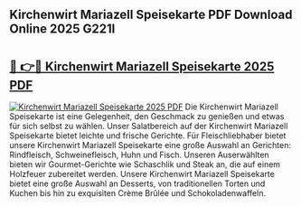 ## Kirchenwirt Mariazell Speisekarte PDF Download Online 2025 G221l

# <h2><a href="http://gc99qqx.nevu.top/?p=Kirchenwirt+Mariazell+Speisekarte">🔗 👉🔴 Kirchenwirt Mariazell Speisekarte 2025 PDF</a></h2>

[![Kirchenwirt Mariazell Speisekarte 2025 PDF](https://i.imgur.com/dBaPXMq.png)](http://gc99qqx.nevu.top/?p=Kirchenwirt+Mariazell+Speisekarte)
Die Kirchenwirt Mariazell Speisekarte ist eine Gelegenheit, den Geschmack zu genießen und etwas für sich selbst zu wählen. Unser Salatbereich auf der Kirchenwirt Mariazell Speisekarte bietet leichte und frische Gerichte. Für Fleischliebhaber bietet unsere Kirchenwirt Mariazell Speisekarte eine große Auswahl an Gerichten: Rindfleisch, Schweinefleisch, Huhn und Fisch. Unseren Auserwählten bieten wir Gourmet-Gerichte wie Schaschlik und Steak an, die auf einem Holzfeuer zubereitet werden. Unsere Kirchenwirt Mariazell Speisekarte bietet eine große Auswahl an Desserts, von traditionellen Torten und Kuchen bis hin zu exquisiten Crème Brûlée und Schokoladenwaffeln.
